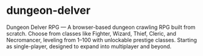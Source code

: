 # dungeon-delver
Dungeon Delver RPG — A browser-based dungeon crawling RPG built from scratch. Choose from classes like Fighter, Wizard, Thief, Cleric, and Necromancer, leveling from 1–100 with unlockable prestige classes. Starting as single-player, designed to expand into multiplayer and beyond.
